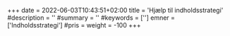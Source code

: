 +++
date = 2022-06-03T10:43:51+02:00
title = 'Hjælp til indholdsstrategi'
#description = ''
#summary = ''
#keywords = ['']
emner = ['Indholdsstrategi']
#pris =
weight = -100
+++
